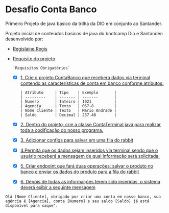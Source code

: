 # Desafio Conta Banco
Primeiro Projeto de java basico da trilha da DIO em conjunto ao Santander.

Projeto inicial de conteúdos basicos de java do bootcamp Dio e Santander: desenvolvido por:
* [Regislaine Regis](https://github.com/RegislaineRegis)



- [Requisito do projeto](#requisito-do-projeto)

      `Requisitos Obrigatórios`
    - [x] [1. Crie o projeto ContaBanco que receberá dados via terminal contendo as características de conta em banco conforme atributos:](#1-#Crie-o-projeto-ContaBanco-que-receberá-dados-via-terminal-contendo-as-características-de-conta-em-banco-conforme-atributos) 

  
          | Atributo     | Tipo    | Exemplo       |
          | ---------    | ------- | -------       |
          | Numero       | Inteiro | 1021          |
          | Agencia      | Texto   | 067-8         |
          | Nome Cliente | Texto   | Mario Andrade |
          | Saldo        | Decimal | 237.48        |
 

    - [x] [2. Dentro do projeto, crie a classe ContaTerminal.java para realizar toda a codificação do nosso programa.](#2-#Dentro-do-projeto-crie-a-classe-ContaTerminal-java-para-realizar-toda-a-codificação-do-nosso-programa.)
    - [x] [3. Adicionar configs para salvar em uma fila do rabbit](#3-#Adicionar-configs-para-salvar-em-uma-fila-do-rabbit)
    - [x] [4.Permita que os dados sejam inseridos via terminal sendo que o usuário receberá a mensagem de qual informação será solicitada.](#4-#Permita-que-os-dados-sejam-inseridos-via-terminal-sendo-que-o-usuário-receberá-a-mensagem-de-qual-informação-será-solicitada)
    - [x] [5. Criar endpoint que fará duas operações: salvar o produto no banco e enviar os dados do produto para a fila do rabbit](#5-#Criar-endpoint-que-fará-duas-operações-salvar-o-produto-no-banco-e-enviar-os-dados-do-produto-para-a-fila-do-rabbit)
    - [x] [6. Depois de todas as informações terem sido inseridas, o sistema deverá exibir a seguinte mensagem](#6-#Depois-de-todas-as-informações-terem-sido-inseridas-o-sistema-deverá-exibir-a-seguinte-mensagem)

`Olá [Nome Cliente], obrigado por criar uma conta em nosso banco, sua agência é [Agencia], conta [Numero] e seu saldo [Saldo] já está disponível para saque".`
    
